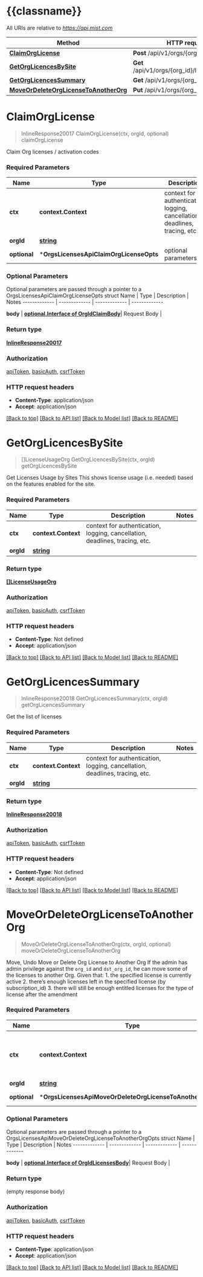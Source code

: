 # {{classname}}

All URIs are relative to *https://api.mist.com*

Method | HTTP request | Description
------------- | ------------- | -------------
[**ClaimOrgLicense**](OrgsLicensesApi.md#ClaimOrgLicense) | **Post** /api/v1/orgs/{org_id}/claim | claimOrgLicense
[**GetOrgLicencesBySite**](OrgsLicensesApi.md#GetOrgLicencesBySite) | **Get** /api/v1/orgs/{org_id}/licenses/usages | getOrgLicencesBySite
[**GetOrgLicencesSummary**](OrgsLicensesApi.md#GetOrgLicencesSummary) | **Get** /api/v1/orgs/{org_id}/licenses | getOrgLicencesSummary
[**MoveOrDeleteOrgLicenseToAnotherOrg**](OrgsLicensesApi.md#MoveOrDeleteOrgLicenseToAnotherOrg) | **Put** /api/v1/orgs/{org_id}/licenses | moveOrDeleteOrgLicenseToAnotherOrg

# **ClaimOrgLicense**
> InlineResponse20017 ClaimOrgLicense(ctx, orgId, optional)
claimOrgLicense

Claim Org licenses / activation codes

### Required Parameters

Name | Type | Description  | Notes
------------- | ------------- | ------------- | -------------
 **ctx** | **context.Context** | context for authentication, logging, cancellation, deadlines, tracing, etc.
  **orgId** | [**string**](.md)|  | 
 **optional** | ***OrgsLicensesApiClaimOrgLicenseOpts** | optional parameters | nil if no parameters

### Optional Parameters
Optional parameters are passed through a pointer to a OrgsLicensesApiClaimOrgLicenseOpts struct
Name | Type | Description  | Notes
------------- | ------------- | ------------- | -------------

 **body** | [**optional.Interface of OrgIdClaimBody**](OrgIdClaimBody.md)| Request Body | 

### Return type

[**InlineResponse20017**](inline_response_200_17.md)

### Authorization

[apiToken](../README.md#apiToken), [basicAuth](../README.md#basicAuth), [csrfToken](../README.md#csrfToken)

### HTTP request headers

 - **Content-Type**: application/json
 - **Accept**: application/json

[[Back to top]](#) [[Back to API list]](../README.md#documentation-for-api-endpoints) [[Back to Model list]](../README.md#documentation-for-models) [[Back to README]](../README.md)

# **GetOrgLicencesBySite**
> []LicenseUsageOrg GetOrgLicencesBySite(ctx, orgId)
getOrgLicencesBySite

Get Licenses Usage by Sites This shows license usage (i.e. needed) based on the features enabled for the site.

### Required Parameters

Name | Type | Description  | Notes
------------- | ------------- | ------------- | -------------
 **ctx** | **context.Context** | context for authentication, logging, cancellation, deadlines, tracing, etc.
  **orgId** | [**string**](.md)|  | 

### Return type

[**[]LicenseUsageOrg**](license_usage_org.md)

### Authorization

[apiToken](../README.md#apiToken), [basicAuth](../README.md#basicAuth), [csrfToken](../README.md#csrfToken)

### HTTP request headers

 - **Content-Type**: Not defined
 - **Accept**: application/json

[[Back to top]](#) [[Back to API list]](../README.md#documentation-for-api-endpoints) [[Back to Model list]](../README.md#documentation-for-models) [[Back to README]](../README.md)

# **GetOrgLicencesSummary**
> InlineResponse20018 GetOrgLicencesSummary(ctx, orgId)
getOrgLicencesSummary

Get the list of licenses

### Required Parameters

Name | Type | Description  | Notes
------------- | ------------- | ------------- | -------------
 **ctx** | **context.Context** | context for authentication, logging, cancellation, deadlines, tracing, etc.
  **orgId** | [**string**](.md)|  | 

### Return type

[**InlineResponse20018**](inline_response_200_18.md)

### Authorization

[apiToken](../README.md#apiToken), [basicAuth](../README.md#basicAuth), [csrfToken](../README.md#csrfToken)

### HTTP request headers

 - **Content-Type**: Not defined
 - **Accept**: application/json

[[Back to top]](#) [[Back to API list]](../README.md#documentation-for-api-endpoints) [[Back to Model list]](../README.md#documentation-for-models) [[Back to README]](../README.md)

# **MoveOrDeleteOrgLicenseToAnotherOrg**
> MoveOrDeleteOrgLicenseToAnotherOrg(ctx, orgId, optional)
moveOrDeleteOrgLicenseToAnotherOrg

Move, Undo Move or Delete Org License to Another Org If the admin has admin privilege against the `org_id` and `dst_org_id`, he can move some of the licenses to another Org. Given that:  1. the specified license is currently active  2. there’s enough licenses left in the specified license (by subscription_id)  3. there will still be enough entitled licenses for the type of license after the amendment

### Required Parameters

Name | Type | Description  | Notes
------------- | ------------- | ------------- | -------------
 **ctx** | **context.Context** | context for authentication, logging, cancellation, deadlines, tracing, etc.
  **orgId** | [**string**](.md)|  | 
 **optional** | ***OrgsLicensesApiMoveOrDeleteOrgLicenseToAnotherOrgOpts** | optional parameters | nil if no parameters

### Optional Parameters
Optional parameters are passed through a pointer to a OrgsLicensesApiMoveOrDeleteOrgLicenseToAnotherOrgOpts struct
Name | Type | Description  | Notes
------------- | ------------- | ------------- | -------------

 **body** | [**optional.Interface of OrgIdLicensesBody**](OrgIdLicensesBody.md)| Request Body | 

### Return type

 (empty response body)

### Authorization

[apiToken](../README.md#apiToken), [basicAuth](../README.md#basicAuth), [csrfToken](../README.md#csrfToken)

### HTTP request headers

 - **Content-Type**: application/json
 - **Accept**: application/json

[[Back to top]](#) [[Back to API list]](../README.md#documentation-for-api-endpoints) [[Back to Model list]](../README.md#documentation-for-models) [[Back to README]](../README.md)

